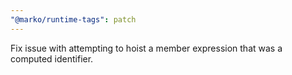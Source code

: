 ```yaml
---
"@marko/runtime-tags": patch
---
```


Fix issue with attempting to hoist a member expression that was a computed identifier.

